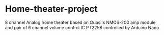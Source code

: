 # Home-theater-project
8 channel Analog home theater based on Quasi's NMOS-200 amp module and pair of 6 channel volume control IC PT2258 controlled by Arduino Nano

